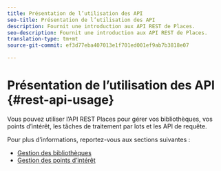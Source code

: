 ```yaml
---
title: Présentation de l’utilisation des API
seo-title: Présentation de l’utilisation des API
description: Fournit une introduction aux API REST de Places.
seo-description: Fournit une introduction aux API REST de Places.
translation-type: tm+mt
source-git-commit: ef3d77eba407013e1f701ed001ef9ab7b3818e07

---
```



# Présentation de l’utilisation des API {#rest-api-usage}

Vous pouvez utiliser l’API REST Places pour gérer vos bibliothèques, vos points d’intérêt, les tâches de traitement par lots et les API de requête.

Pour plus d’informations, reportez-vous aux sections suivantes :

* [Gestion des bibliothèques](/help/places-rest-apis/api-usage/manage-libraries/manage-libraries.md)
* [Gestion des points d’intérêt](/help/places-rest-apis/api-usage/manage-pois/manage-pois.md)
